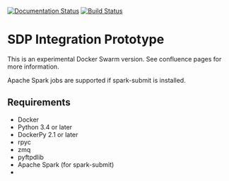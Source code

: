 [![Documentation Status](https://readthedocs.org/projects/integration-prototype/badge/?version=latest)](http://integration-prototype.readthedocs.io/en/latest/?badge=latest)
[![Build Status](http://128.232.224.174/buildStatus/icon?job=sip/master)](http://128.232.224.174/job/sip/job/master/)

# SDP Integration Prototype

This is an experimental Docker Swarm version. See confluence pages for more
information.

Apache Spark jobs are supported if spark-submit is installed.

## Requirements
* Docker
* Python 3.4 or later
* DockerPy 2.1 or later
* rpyc
* zmq
* pyftpdlib
* Apache Spark (for spark-submit)
*

